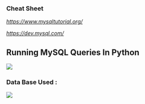 
### Cheat Sheet

<i>

https://www.mysqltutorial.org/

https://dev.mysql.com/
</i>

## Running MySQL Queries In Python

![](https://media.tenor.com/NN9_wWaCxx8AAAAi/mysql.gif)

### Data Base Used : 

![](https://i.ytimg.com/vi/vzU7hLK6jcc/mqdefault.jpg)
